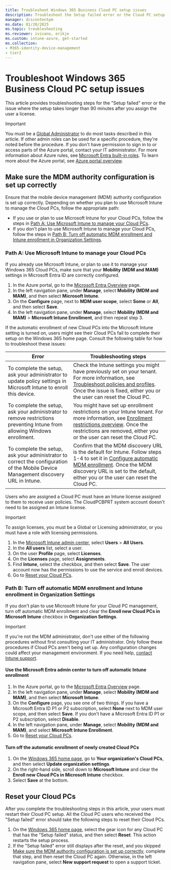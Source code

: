 ```yaml
---
title: Troubleshoot Windows 365 Business Cloud PC setup issues
description: Troubleshoot the Setup failed error or the Cloud PC setup takes longer than 90 minutes after you assign the user a license in Windows 365 Business.
manager: dcscontentpm
ms.date: 01/20/2025
ms.topic: troubleshooting
ms.reviewer: ivivano, erikje
ms.custom: intune-azure, get-started
ms.collection:
- M365-identity-device-management
- tier2
---
```


# Troubleshoot Windows 365 Business Cloud PC setup issues

This article provides troubleshooting steps for the "Setup failed" error or the issue where the setup takes longer than 90 minutes after you assign the user a license.

> [!IMPORTANT]
> You must be a [Global Administrator](/entra/identity/role-based-access-control/permissions-reference#global-administrator) to do most tasks described in this article. If other admin roles can be used for a specific procedure, they're noted before the procedure. If you don't have permission to sign in to or access parts of the Azure portal, contact your IT administrator. For more information about Azure rules, see [Microsoft Entra built-in roles](/azure/active-directory/roles/permissions-reference). To learn more about the Azure portal, see [Azure portal overview](/azure/azure-portal/azure-portal-overview).

## Make sure the MDM authority configuration is set up correctly

Ensure that the mobile device management (MDM) authority configuration is set up correctly. Depending on whether you plan to use Microsoft Intune to manage the Cloud PCs, follow the appropriate path:

- If you use or plan to use Microsoft Intune for your Cloud PCs, follow the steps in [Path A: Use Microsoft Intune to manage your Cloud PCs](#path-a-use-microsoft-intune-to-manage-your-cloud-pcs).
- If you don't plan to use Microsoft Intune to manage your Cloud PCs, follow the steps in [Path B: Turn off automatic MDM enrollment and Intune enrollment in Organization Settings](#path-b-turn-off-automatic-mdm-enrollment-and-intune-enrollment-in-organization-settings).

### Path A: Use Microsoft Intune to manage your Cloud PCs

If you already use Microsoft Intune, or plan to use it to manage your Windows 365 Cloud PCs, make sure that your **Mobility (MDM and MAM)** settings in Microsoft Entra ID are correctly configured.

1. In the Azure portal, go to the [Microsoft Entra Overview](https://go.microsoft.com/fwlink/p/?linkid=516942) page.
2. In the left navigation pane, under **Manage**, select **Mobility (MDM and MAM)**, and then select **Microsoft Intune**.
3. On the **Configure** page, next to **MDM user scope**, select **Some** or **All**, and then select **Save**.
4. In the left navigation pane, under **Manage**, select **Mobility (MDM and MAM)** > **Microsoft Intune Enrollment**, and then repeat step 3.

If the automatic enrollment of new Cloud PCs into the Microsoft Intune setting is turned on, users might see their Cloud PCs fail to complete their setup on the Windows 365 home page. Consult the following table for how to troubleshoot these issues:

| Error | Troubleshooting steps |
| --- | --- |
| To complete the setup, ask your administrator to update policy settings in Microsoft Intune to enroll this device. | Check the Intune settings you might have previously set on your tenant. For more information, see [Troubleshoot policies and profiles](/troubleshoot/mem/intune/device-configuration/troubleshoot-policies-in-microsoft-intune). Once the issue is fixed, either you or the user can reset the Cloud PC. |
| To complete the setup, ask your administrator to remove restrictions preventing Intune from allowing Windows enrollment.| You might have set up enrollment restrictions on your Intune tenant. For more information, see [Enrollment restrictions overview](/mem/intune/enrollment/enrollment-restrictions-set). Once the restrictions are removed, either you or the user can reset the Cloud PC. |
| To complete the setup, ask your administrator to correct the configuration of the Mobile Device Management discovery URL in Intune.| Confirm that the MDM discovery URL is the default for Intune. Follow steps 1-4 to set it in [Configure automatic MDM enrollment](/mem/intune/enrollment/windows-enroll#configure-automatic-mdm-enrollment). Once the MDM discovery URL is set to the default, either you or the user can reset the Cloud PC. |

Users who are assigned a Cloud PC must have an Intune license assigned to them to receive user policies. The CloudPCBPRT system account doesn't need to be assigned an Intune license.

> [!IMPORTANT]
> To assign licenses, you must be a Global or Licensing administrator, or you must have a role with licensing permissions.

1. In the [Microsoft Intune admin center](https://go.microsoft.com/fwlink/p/?linkid=2169290), select **Users** > **All Users**.
2. In the **All users** list, select a user.
3. On the user **Profile** page, select **Licenses**.
4. On the **Licenses** page, select **Assignments**.
5. Find **Intune**, select the checkbox, and then select **Save**. The user account now has the permissions to use the service and enroll devices.
6. Go to [Reset your Cloud PCs](#reset-your-cloud-pcs).

### Path B: Turn off automatic MDM enrollment and Intune enrollment in Organization Settings

If you don't plan to use Microsoft Intune for your Cloud PC management, turn off automatic MDM enrollment and clear the **Enroll new Cloud PCs in Microsoft Intune** checkbox in **Organization Settings**.

> [!IMPORTANT]
> If you're not the MDM administrator, don't use either of the following procedures without first consulting your IT administrator. Only follow these procedures if Cloud PCs aren't being set up. Any configuration changes could affect your management environment. If you need help, [contact Intune support](/mem/get-support).

<a name='use-the-azure-ad-portal-to-turn-off-automatic-intune-enrollment'></a>

#### Use the Microsoft Entra admin center to turn off automatic Intune enrollment

1. In the Azure portal, go to the [Microsoft Entra Overview](https://go.microsoft.com/fwlink/p/?linkid=516942) page.
2. In the left navigation pane, under **Manage**, select **Mobility (MDM and MAM)**, and then select **Microsoft Intune**.
3. On the **Configure** page, you see one of two things. If you have a Microsoft Entra ID P1 or P2 subscription, select **None** next to MDM user scope, and then select **Save**. If you don't have a Microsoft Entra ID P1 or P2 subscription, select **Disable**.
4. In the left navigation pane, under **Manage**, select **Mobility (MDM and MAM)**, and select **Microsoft Intune Enrollment**.
5. Go to [Reset your Cloud PCs](#reset-your-cloud-pcs).

#### Turn off the automatic enrollment of newly created Cloud PCs

1. On the [Windows 365 home page](https://windows365.microsoft.com), go to **Your organization's Cloud PCs**, and then select **Update organization settings**.
2. On the right-hand side, scroll down to **Microsoft Intune** and clear the **Enroll new Cloud PCs in Microsoft Intune** checkbox.
3. Select **Save** at the bottom.

## Reset your Cloud PCs

After you complete the troubleshooting steps in this article, your users must restart their Cloud PC setup. All the Cloud PC users who received the "Setup failed" error should take the following steps to reset their Cloud PCs.

1. On the [Windows 365 home page](https://windows365.microsoft.com), select the gear icon for any Cloud PC that has the "Setup failed" status, and then select **Reset**. This action restarts the setup process.
2. If the "Setup failed" error still displays after the reset, and you skipped [Make sure the MDM authority configuration is set up correctly](#make-sure-the-mdm-authority-configuration-is-set-up-correctly), complete that step, and then reset the Cloud PC again. Otherwise, in the left navigation pane, select **New support request** to open a support ticket.
